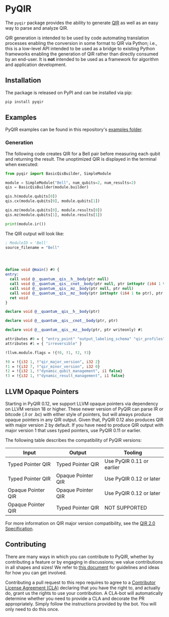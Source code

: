 # PyQIR

The `pyqir` package provides the ability to generate
[QIR](https://github.com/qir-alliance/qir-spec) as well as an easy way to
parse and analyze QIR.

QIR generation is intended to be used by code automating translation processes
enabling the conversion in some format to QIR via Python; i.e., this is a
low-level API intended to be used as a bridge to existing Python frameworks
enabling the generation of QIR rather than directly consumed by an end-user. It
is **not** intended to be used as a framework for algorithm and application
development.

## Installation

The package is released on PyPI and can be installed via pip:

```bash
pip install pyqir
```

## Examples

PyQIR examples can be found in this repository's [examples folder](../examples).

### Generation

The following code creates QIR for a Bell pair before measuring each qubit and
returning the result. The unoptimized QIR is displayed in the terminal when
executed:

```python
from pyqir import BasicQisBuilder, SimpleModule

module = SimpleModule("Bell", num_qubits=2, num_results=2)
qis = BasicQisBuilder(module.builder)

qis.h(module.qubits[0])
qis.cx(module.qubits[0], module.qubits[1])

qis.mz(module.qubits[0], module.results[0])
qis.mz(module.qubits[1], module.results[1])

print(module.ir())
```

The QIR output will look like:

```llvm
; ModuleID = 'Bell'
source_filename = "Bell"




define void @main() #0 {
entry:
  call void @__quantum__qis__h__body(ptr null)
  call void @__quantum__qis__cnot__body(ptr null, ptr inttoptr (i64 1 to ptr))
  call void @__quantum__qis__mz__body(ptr null, ptr null)
  call void @__quantum__qis__mz__body(ptr inttoptr (i64 1 to ptr), ptr inttoptr (i64 1 to ptr))
  ret void
}

declare void @__quantum__qis__h__body(ptr)

declare void @__quantum__qis__cnot__body(ptr, ptr)

declare void @__quantum__qis__mz__body(ptr, ptr writeonly) #1

attributes #0 = { "entry_point" "output_labeling_schema" "qir_profiles"="custom" "required_num_qubits"="2" "required_num_results"="2" }
attributes #1 = { "irreversible" }

!llvm.module.flags = !{!0, !1, !2, !3}

!0 = !{i32 1, !"qir_major_version", i32 2}
!1 = !{i32 7, !"qir_minor_version", i32 0}
!2 = !{i32 1, !"dynamic_qubit_management", i1 false}
!3 = !{i32 1, !"dynamic_result_management", i1 false}
```

## LLVM Opaque Pointers

Starting in PyQIR 0.12, we support LLVM opaque pointers via dependency on LLVM version 18 or higher.
These newer version of PyQIR can parse IR or bitcode (.ll or .bc) with either style of pointers, but will always produce
opaque pointers in any QIR output. Given that, PyQIR 0.12 also produces QIR with major version 2 by default.
If you have need to produce QIR output with major version 1 that uses typed pointers, use PyQIR 0.11 or earlier.

The following table describes the compatibility of PyQIR versions:

Input | Output | Tooling
-- | -- | --
Typed Pointer QIR | Typed Pointer QIR | Use PyQIR 0.11 or earlier
Typed Pointer QIR | Opaque Pointer QIR | Use PyQIR 0.12 or later
Opaque Pointer QIR | Opaque Pointer QIR | Use PyQIR 0.12 or later
Opaque Pointer QIR | Typed Pointer QIR | NOT SUPPORTED

For more information on QIR major version compatibility, see the [QIR 2.0 Specification](https://github.com/qir-alliance/qir-spec/tree/2.0/specification#version-compatibility).

## Contributing

There are many ways in which you can contribute to PyQIR, whether by
contributing a feature or by engaging in discussions; we value contributions in
all shapes and sizes! We refer to [this document](../CONTRIBUTING.md) for
guidelines and ideas for how you can get involved.

Contributing a pull request to this repo requires to agree to a [Contributor
License Agreement
(CLA)](https://en.wikipedia.org/wiki/Contributor_License_Agreement) declaring
that you have the right to, and actually do, grant us the rights to use your
contribution. A CLA-bot will automatically determine whether you need to provide
a CLA and decorate the PR appropriately. Simply follow the
instructions provided by the bot. You will only need to do this once.
